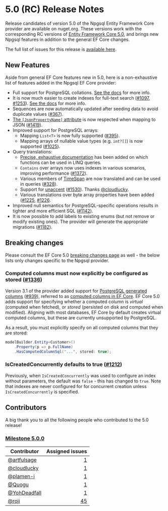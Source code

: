 # 5.0 (RC) Release Notes

Release candidates of version 5.0 of the Npgsql Entity Framework Core provider are available on nuget.org. These versions work with the corresponding RC versions of [Entity Framework Core 5.0](https://docs.microsoft.com/ef/core/what-is-new/ef-core-5.0/whatsnew), and brings new Npgsql features in addition to the general EF Core changes.

The full list of issues for this release is [available here](https://github.com/npgsql/efcore.pg/milestone/24?closed=1).

## New Features

Aside from general EF Core features new in 5.0, here is a non-exhaustive list of features added in the Npgsql EF Core provider:

* Full support for PostgreSQL collations. [See the docs](http://www.npgsql.org/efcore/misc/collations-and-case-sensitivity.html?tabs=data-annotations) for more info.
* It is now much easier to create indexes for full-text search ([#1097](https://github.com/npgsql/efcore.pg/issues/1097), [#1253](https://github.com/npgsql/efcore.pg/issues/1253)). [See the docs](www.npgsql.org/efcore/mapping/full-text-search.html) for more info.
* Sequences are now automatically updated after seeding data to avoid duplicate values ([#367](https://github.com/npgsql/efcore.pg/issues/367)).
* [The `[JsonPropertyName]` attribute](https://docs.microsoft.com/dotnet/api/system.text.json.serialization.jsonpropertynameattribute) is now respected when mapping to JSON ([#1419](https://github.com/npgsql/efcore.pg/issues/1419)).
* Improved support for PostgreSQL arrays:
  * Mapping `List<T>` is now fully supported ([#395](https://github.com/npgsql/efcore.pg/issues/395)).
  * Mapping arrays of nullable value types (e.g. `int?[]`) is now supported ([#1025](https://github.com/npgsql/efcore.pg/issues/1025)).
* Query translations:
  * [Precise, exhaustive documentation](http://www.npgsql.org/efcore/mapping/translations.html) has been added on which functions can be used in LINQ queries.
  * `Contains` over arrays now uses indexes in various scenarios, improving performance ([#1372](https://github.com/npgsql/efcore.pg/issues/1372)).
  * Various members of [TimeSpan](https://docs.microsoft.com/dotnet/api/system.timespan?view=netcore-3.1) are now translated and can be used in queries ([#328](https://github.com/npgsql/efcore.pg/issues/328)).
  * Support for [unaccent](https://www.postgresql.org/docs/current/unaccent.html) ([#1530](https://github.com/npgsql/efcore.pg/issues/1530)). Thanks [@cloudlucky](https://github.com/cloudlucky).
  * Various translations over byte array properties have been added ([#1225](https://github.com/npgsql/efcore.pg/issues/1225), [#1226](https://github.com/npgsql/efcore.pg/issues/1226).
* Improved null semantics for PostgreSQL-specific operations results in tighter and more efficient SQL ([#1142](https://github.com/npgsql/efcore.pg/issues/1142)).
* It is now possible to add labels to existing enums (but not remove or modify existing ones). The provider will generate the appropriate migrations ([#1182](https://github.com/npgsql/efcore.pg/issues/1182)).

## Breaking changes

Please consult the EF Core 5.0 [breaking changes page](https://docs.microsoft.com/ef/core/what-is-new/ef-core-5.0/breaking-changes) as well - the below lists only changes specific to the Npgsql provider.

### Computed columns must now explicitly be configured as stored ([#1336](https://github.com/npgsql/efcore.pg/issues/1336))

Version 3.1 of the provider added support for [PostgreSQL generated columns](https://www.postgresql.org/docs/current/ddl-generated-columns.html) ([#939](https://github.com/npgsql/efcore.pg/issues/939)), referred to as [computed columns in EF Core](https://docs.microsoft.com/ef/core/modeling/generated-properties?tabs=data-annotations#computed-columns). EF Core 5.0 adds support for specifying whether a computed column is *virtual* (computed when fetched), or *stored* (persisted on disk and computed when modified). Aligning with most databases, EF Core by default creates virtual computed columns, but these are currently unsupported by PostgreSQL.

As a result, you must explicitly specify on all computed columns that they are stored:

```c#
modelBuilder.Entity<Customer>()
    .Property(p => p.FullName)
    .HasComputedColumnSql("...", stored: true);
```

### IsCreatedConcurrently defaults to true ([#1212](https://github.com/npgsql/efcore.pg/issues/1212))

Previously, when `IsCreatedConcurrently` was used to configure an index without parameters, the default was `false` - this has changed to `true`. Note that indexes are never configured for for concurrent creation unless `IsCreatedConcurrently` is specified.

## Contributors

A big thank you to all the following people who contributed to the 5.0 release!

### [Milestone 5.0.0](https://github.com/npgsql/EFCore.PG/issues?q=milestone%3A5.0.0+)

Contributor                                    | Assigned issues
---------------------------------------------- | ----------------:|
[@artfulsage](https://github.com/artfulsage)   | [1](https://github.com/npgsql/EFCore.PG/issues?q=milestone%3A5.0.0+assignee%3Aartfulsage+)
[@cloudlucky](https://github.com/cloudlucky)   | [1](https://github.com/npgsql/EFCore.PG/issues?q=milestone%3A5.0.0+assignee%3Acloudlucky+)
[@plamen-i](https://github.com/plamen-i)       | [1](https://github.com/npgsql/EFCore.PG/issues?q=milestone%3A5.0.0+assignee%3Aplamen-i)
[@Quogu](https://github.com/Quogu)             | [1](https://github.com/npgsql/EFCore.PG/issues?q=milestone%3A5.0.0+assignee%3AQuogu+)
[@YohDeadfall](https://github.com/yohdeadfall) | [1](https://github.com/npgsql/EFCore.PG/issues?q=milestone%3A5.0.0+assignee%3Ayohdeadfall+)
[@roji](https://github.com/roji)               | [45](https://github.com/npgsql/EFCore.PG/issues?q=milestone%3A5.0.0+assignee%3Aroji)
